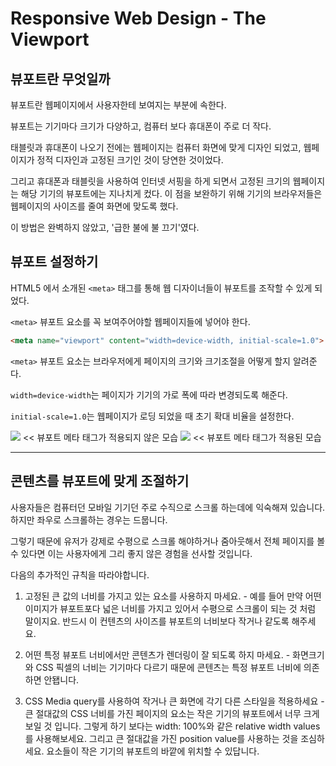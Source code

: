 # Responsive Web Design - The Viewport

## 뷰포트란 무엇일까

뷰포트란 웹페이지에서 사용자한테 보여지는 부분에 속한다.

뷰포트는 기기마다 크기가 다양하고, 컴퓨터 보다 휴대폰이 주로 더 작다.

태블릿과 휴대폰이 나오기 전에는 웹페이지는 컴퓨터 화면에 맞게 디자인 되었고, 웹페이지가 정적 디자인과 고정된 크기인 것이 당연한 것이었다.

그리고 휴대폰과 태블릿을 사용하여 인터넷 서핑을 하게 되면서 고정된 크기의 웹페이지는 해당 기기의 뷰포트에는 지나치게 컸다. 이 점을 보완하기 위해 기기의 브라우저들은 웹페이지의 사이즈를 줄여 화면에 맞도록 했다.

이 방법은 완벽하지 않았고, '급한 불에 불 끄기'였다.

## 뷰포트 설정하기

HTML5 에서 소개된 `<meta>` 태그를 통해 웹 디자이너들이 뷰포트를 조작할 수 있게 되었다.

`<meta>` 뷰포트 요소를 꼭 보여주어야할 웹페이지들에 넣어야 한다.

```html
<meta name="viewport" content="width=device-width, initial-scale=1.0">
```

`<meta>` 뷰포트 요소는 브라우저에게 페이지의 크기와 크기조절을 어떻게 할지 알려준다.

`width=device-width`는 페이지가 기기의 가로 폭에 따라 변경되도록 해준다.

`initial-scale=1.0`는 웹페이지가 로딩 되었을 때 초기 확대 비율을 설정한다.

<img src='https://www.w3schools.com/css/img_viewport1.png' display='inline-block'>
<< 뷰포트 메타 태그가 적용되지 않은 모습
<img src='https://www.w3schools.com/css/img_viewport2.png' display='inline-block' >
<< 뷰포트 메타 태그가 적용된 모습

---

## 콘텐츠를 뷰포트에 맞게 조절하기

사용자들은 컴퓨터던 모바일 기기던 주로 수직으로 스크롤 하는데에 익숙해져 있습니다. 하지만 좌우로 스크롤하는 경우는 드뭅니다.

그렇기 때문에 유저가 강제로 수평으로 스크롤 해야하거나 줌아웃해서 전체 페이지를 볼 수 있다면 이는 사용자에게 그리 좋지 않은 경험을 선사할 것입니다.

다음의 추가적인 규칙을 따라야합니다.

1. 고정된 큰 값의 너비를 가지고 있는 요소를 사용하지 마세요. - 예를 들어 만약 어떤 이미지가 뷰포트포다 넓은 너비를 가지고 있어서 수평으로 스크롤이 되는 것 처럼 말이지요. 반드시 이 컨텐츠의 사이즈를 뷰포트의 너비보다 작거나 같도록 해주세요.

2. 어떤 특정 뷰포트 너비에서만 콘텐츠가 렌더링이 잘 되도록 하지 마세요. - 화면크기와 CSS 픽셀의 너비는 기기마다 다르기 때문에 콘텐츠는 특정 뷰포트 너비에 의존하면 안됍니다.

3. CSS Media query를 사용하여 작거나 큰 화면에 각기 다른 스타일을 적용하세요 - 큰 절대값의 CSS 너비를 가진 페이지의 요소는 작은 기기의 뷰포트에서 너무 크게 보일 것 입니다. 그렇게 하기 보다는 width: 100%와 같은 relative width values를 사용해보세요. 그리고 큰 절대값을 가진 position value를 사용하는 것을 조심하세요. 요소들이 작은 기기의 뷰포트의 바깥에 위치할 수 있답니다.
